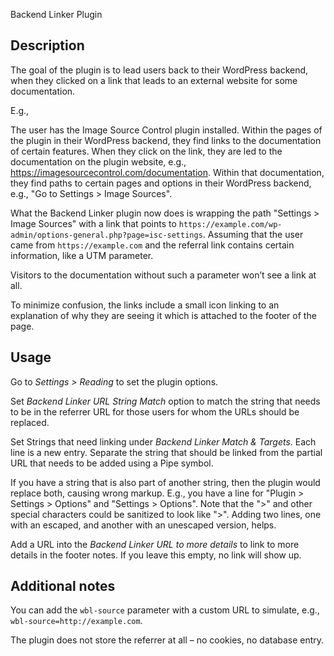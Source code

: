 Backend Linker Plugin

## Description

The goal of the plugin is to lead users back to their WordPress backend, when they clicked on a link that leads to an external website for some documentation.

E.g.,

The user has the Image Source Control plugin installed.
Within the pages of the plugin in their WordPress backend, they find links to the documentation of certain features.
When they click on the link, they are led to the documentation on the plugin website, e.g., https://imagesourcecontrol.com/documentation.
Within that documentation, they find paths to certain pages and options in their WordPress backend, e.g., "Go to Settings > Image Sources".

What the Backend Linker plugin now does is wrapping the path "Settings > Image Sources" with a link that points to `https://example.com/wp-admin/options-general.php?page=isc-settings`.
Assuming that the user came from `https://example.com` and the referral link contains certain information, like a UTM parameter.

Visitors to the documentation without such a parameter won’t see a link at all.

To minimize confusion, the links include a small icon linking to an explanation of why they are seeing it which is attached to the footer of the page.

## Usage

Go to _Settings > Reading_ to set the plugin options.

Set _Backend Linker URL String Match_ option to match the string that needs to be in the referrer URL for those users for whom the URLs should be replaced.

Set Strings that need linking under _Backend Linker Match & Targets_.
Each line is a new entry. Separate the string that should be linked from the partial URL that needs to be added using a Pipe symbol.

If you have a string that is also part of another string, then the plugin would replace both, causing wrong markup.
E.g., you have a line for "Plugin > Settings > Options" and "Settings > Options".
Note that the ">" and other special characters could be sanitized to look like "&gt;". Adding two lines, one with an escaped, and another with an unescaped version, helps.

Add a URL into the _Backend Linker URL to more details_ to link to more details in the footer notes. If you leave this empty, no link will show up. 

## Additional notes

You can add the `wbl-source` parameter with a custom URL to simulate, e.g., `wbl-source=http://example.com`.

The plugin does not store the referrer at all – no cookies, no database entry.